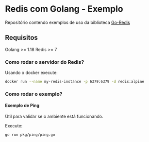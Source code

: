 # Redis com Golang - Exemplo

Repositório contendo exemplos de uso da biblioteca [Go-Redis](https://github.com/go-redis/redis)

## Requisitos

Golang >= 1.18
Redis >= 7

### Como rodar o servidor do Redis?

Usando o docker execute:
```bash
docker run --name my-redis-instance -p 6379:6379 -d redis:alpine
```

### Como rodar o exemplo?

#### Exemplo de Ping

Útil para validar se o ambiente está funcionando.

Execute:

```bash
go run pkg/ping/ping.go
```